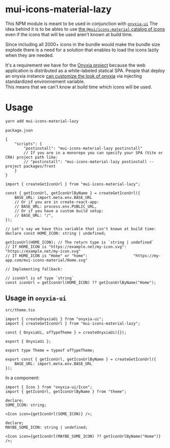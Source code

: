# mui-icons-material-lazy

This NPM module is meant to be used in conjunction with [`onyxia-ui`](https://github.com/InseeFrLab/onyxia-ui)
The idea behind it is to be ables to use [the `@mui/icons-material` catalog of icons](https://mui.com/material-ui/material-icons/) even if
the icons that will be used aren't known at build time.

Since including all 2000+ icons in the bundle would make the bundle size explode there is a need for a solution that enables to load the icons lazily
when they are needed.

It's a requirement we have for the [Onyxia project](https://github.com/InseeFrLab/onyxia) because the web application is distributed as a white-labeled
statical SPA. People that deploy an onyxia instance [can customize the look of onyxia](https://docs.onyxia.sh/admin-doc/theme) via injecting standardized
environnement variable.  
This means that we can't know at build time which icons will be used.

# Usage

```bash
yarn add mui-icons-material-lazy
```

`package.json`

```jsonc
{
    "scripts": {
        "postinstall": "mui-icons-material-lazy postinstall"
        // If you are in a monorepo you can specify your SPA (Vite or CRA) project path like:
        // "postinstall": "mui-icons-material-lazy postinstall --project packages/front
    }
}
```

```tsx
import { createGetIconUrl } from "mui-icons-material-lazy";

const { getIconUrl, getIconUrlByName } = createGetIconUrl({
    BASE_URL: import.meta.env.BASE_URL
    // Or if you are in create-react-app:
    // BASE_URL: process.env.PUBLIC_URL,
    // Or if you have a custom build setup:
    // BASE_URL: "/",
});

// Let's say we have this variable that isn't known at build time:
declare const HOME_ICON: string | undefined;

getIconUrl(HOME_ICON); // The return type is `string | undefined`
// If HOME_ICON is "https://example.net/my-icon.svg":   "https://example.net/my-icon.svg"
// If HOME_ICON is "Home" or "home":                    "https://my-app.com/mui-icons-material/Home.svg"

// Implementing fallback:

// iconUrl is of type `string`
const iconUrl = getIconUrl(HOME_ICON) ?? getIconUrlByName("Home");
```

## Usage in `onyxia-ui`

`src/theme.tsx`

```tsx
import { createOnyxiaUi } from "onyxia-ui";
import { createGetIconUrl } from "mui-icons-material-lazy";

const { OnyxiaUi, ofTypeTheme } = createOnyxiaUi({});

export { OnyxiaUi };

export type Theme = typeof ofTypeTheme;

export const { getIconUrl, getIconUrlByName } = createGetIconUrl({
    BASE_URL: import.meta.env.BASE_URL
});
```

In a component:

```tsx
import { Icon } from "onyxia-ui/Icon";
import { getIconUrl, getIconUrlByName } from "theme";

declare;
SOME_ICON: string;

<Icon icon={getIconUrl(SOME_ICON)} />;

declare;
MAYBE_SOME_ICON: string | undefined;

<Icon icon={getIconUrl(MAYBE_SOME_ICON) ?? getIconUrlByName("Home")} />;
```
